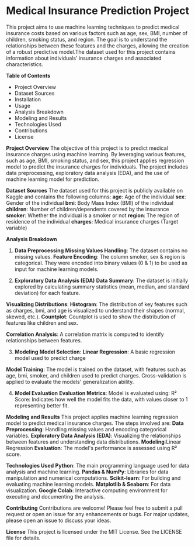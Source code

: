 # **Medical Insurance Prediction Project**
This project aims to use machine learning techniques to predict medical insurance costs based on various factors such as age, sex, BMI, number of children, smoking status, and region. The goal is to understand the relationships between these features and the charges, allowing the creation of a robust predictive model.The dataset used for this project contains information about individuals' insurance charges and associated characteristics.

**Table of Contents**
- Project Overview
- Dataset Sources
- Installation
- Usage
- Analysis Breakdown
- Modeling and Results
- Technologies Used
- Contributions
- License

**Project Overview**
The objective of this project is to predict medical insurance charges using machine learning. By leveraging various features, such as age, BMI, smoking status, and sex, this project applies regression model to predict the insurance charges for individuals. The project includes data preprocessing, exploratory data analysis (EDA), and the use of machine learning model for prediction.

**Dataset Sources**
The dataset used for this project is publicly available on Kaggle and contains the following columns:
**age**: Age of the individual
**sex**: Gender of the individual
**bmi**: Body Mass Index (BMI) of the individual
**children**: Number of children/dependents covered by the insurance
**smoker**: Whether the individual is a smoker or not
**region**: The region of residence of the individual
**charges**: Medical insurance charges (Target variable)

**Analysis Breakdown**
1. **Data Preprocessing**
**Missing Values Handling**:
The dataset contains no missing values.
**Feature Encoding**:
The column smoker, sex & region is categorical. They were encoded into binary values (0 & 1) to be used as input for machine learning models.

2. **Exploratory Data Analysis (EDA)**
**Data Summary**:
The dataset is initially explored by calculating summary statistics (mean, median, and standard deviation) for each feature.

**Visualizing Distributions**:
**Histogram**: The distribution of key features such as charges, bmi, and age is visualized to understand their shapes (normal, skewed, etc.).
**Countplot**: Countplot is used to show the distribution of features like children and sex.

**Correlation Analysis**:
A correlation matrix is computed to identify relationships between features. 

3. **Modeling**
**Model Selection**:
**Linear Regression**: A basic regression model used to predict charge

**Model Training**:
The model is trained on the dataset, with features such as age, bmi, smoker, and children used to predict charges. Cross-validation is applied to evaluate the models' generalization ability.

4. **Model Evaluation**
**Evaluation Metrics**:
Model is evaluated using:
R² Score: Indicates how well the model fits the data, with values closer to 1 representing better fit.

**Modeling and Results**
This project applies machine learning regression model to predict medical insurance charges. The steps involved are:
**Data Preprocessing**: Handling missing values and encoding categorical variables.
**Exploratory Data Analysis (EDA)**: Visualizing the relationships between features and understanding data distributions.
**Modeling**:Linear Regression
**Evaluation**: The model's performance is assessed using R² score.

**Technologies Used**
**Python**: The main programming language used for data analysis and machine learning.
**Pandas & NumPy**: Libraries for data manipulation and numerical computations.
**Scikit-learn**: For building and evaluating machine learning models.
**Matplotlib & Seaborn**: For data visualization.
**Google Colab**: Interactive computing environment for executing and documenting the analysis.

**Contributing**
Contributions are welcome! Please feel free to submit a pull request or open an issue for any enhancements or bugs. For major updates, please open an issue to discuss your ideas.

**License**
This project is licensed under the MIT License. See the LICENSE file for details.
